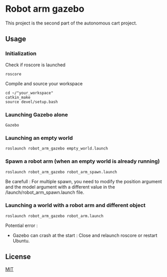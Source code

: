 # Robot arm gazebo

This project is the second part of the autonomous cart project.

## Usage

### Initialization

Check if roscore is launched

```shell
roscore
```

Compile and source your workspace

```shell
cd ~/"your_workspace"
catkin_make
source devel/setup.bash
```

### Launching Gazebo alone

```shell
Gazebo
```

### Launching an empty world

```shell
roslaunch robot_arm_gazebo empty_world.launch
```

### Spawn a robot arm (when an empty world is already running)

```shell
roslaunch robot_arm_gazebo robot_arm_spawn.launch
```

Be carefull : For multiple spawn, you need to modify the position argument and the model argument with a different value in the /launch/robot_arm_spawn.launch file.

### Launching a world with a robot arm and different object

```shell
roslaunch robot_arm_gazebo robot_arm.launch
```

Potential error :

- Gazebo can crash at the start : Close and relaunch roscore or restart Ubuntu.

## License

[MIT](https://choosealicense.com/licenses/mit/)
